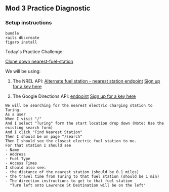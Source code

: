 ## Mod 3 Practice Diagnostic

### Setup instructions
```
bundle
rails db:create
figaro install
```

Today's Practice Challenge:

[Clone down nearest-fuel-station](https://github.com/turingschool-examples/nearest-fuel-station)

We will be using:

1. The NREL API:
[Alternate fuel station - nearest station endpoint](https://developer.nrel.gov/docs/transportation/alt-fuel-stations-v1/nearest/)
[Sign up for a key here](https://developer.nrel.gov/signup/)

1. The Google Directions API:
[endpoint](https://developers.google.com/maps/documentation/directions/start)
[Sign up for a key here](https://cloud.google.com/maps-platform/?_ga=2.209001618.1254742974.1571934871-2016725719.1571934871&refresh=1#get-started)

```
We will be searching for the nearest electric charging station to Turing.
As a user
When I visit "/"
And I select "Turing" form the start location drop down (Note: Use the existing search form)
And I click "Find Nearest Station"
Then I should be on page "/search"
Then I should see the closest electric fuel station to me.
For that station I should see
- Name
- Address
- Fuel Type
- Access Times
I should also see:
- the distance of the nearest station (should be 0.1 miles)
- the travel time from Turing to that fuel station (should be 1 min)
- The direction instructions to get to that fuel station
  "Turn left onto Lawrence St Destination will be on the left"
```
